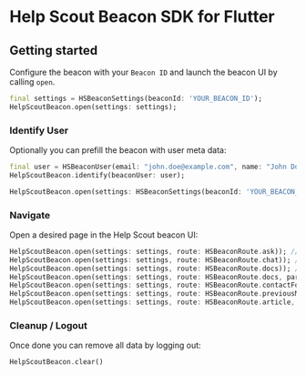 # Help Scout Beacon SDK for Flutter

## Getting started

Configure the beacon with your `Beacon ID` and launch the beacon UI by calling `open`.

```dart
final settings = HSBeaconSettings(beaconId: 'YOUR_BEACON_ID');
HelpScoutBeacon.open(settings: settings);
```

### Identify User

Optionally you can prefill the beacon with user meta data:

```dart
final user = HSBeaconUser(email: "john.doe@example.com", name: "John Doe");
HelpScoutBeacon.identify(beaconUser: user);

HelpScoutBeacon.open(settings: HSBeaconSettings(beaconId: 'YOUR_BEACON_ID'));
```

### Navigate

Open a desired page in the Help Scout beacon UI:

```dart
HelpScoutBeacon.open(settings: settings, route: HSBeaconRoute.ask)); // ASK
HelpScoutBeacon.open(settings: settings, route: HSBeaconRoute.chat)); // CHAT
HelpScoutBeacon.open(settings: settings, route: HSBeaconRoute.docs)); // DOCS
HelpScoutBeacon.open(settings: settings, route: HSBeaconRoute.docs, parameter: 'search term')); // DOCS with search
HelpScoutBeacon.open(settings: settings, route: HSBeaconRoute.contactForm)); // contact form
HelpScoutBeacon.open(settings: settings, route: HSBeaconRoute.previousMessages)); // previous messages
HelpScoutBeacon.open(settings: settings, route: HSBeaconRoute.article, paramter: 'article id')); // article
```

### Cleanup / Logout

Once done you can remove all data by logging out:

```dart
HelpScoutBeacon.clear()
```
